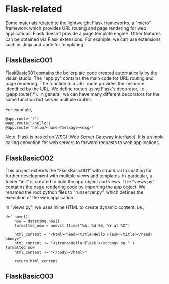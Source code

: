 # Flask-related
Some materials related to the lightweight Flask frameworks,  a "micro" framework which provides URL routing and page rendering for web applications.
Flask doesn't provide a page template engine. Other features can be obtained via Flask extensions. For example,  we can use extensions such as Jinja and Jade for templating.

## FlaskBasic001
FlaskBasic001 contains the boilerplate code created automatically by the visual studio.
The "app.py" contains the main code for URL routing and page rendering.
The function to a URL route provides the resource identified by the URL.
We define routes using Flask's decorator, i.e., @app.route('/').
In general, we can have many different decorators for the same function but serves multiple routes.

For example, 
```
@app.route('/')
@app.route('/hello')
@app.route('hello/<name>?message=<msg>'
```

Note: Flask is based on WSGI (Web Server Gateway Interface).
It is a simple calling convetion for web servers to forward requests to web applications.

## FlaskBasic002
This project extends the "FlaskBasic001" with structural formatting for further development with multiple views and templates.
In particular, a folder "init" is created to hold the app object and views.
The "views.py" contatins the page rendering code by importing the app object.
We renamed the root python files to "runserver.py", which defines the execution of the web application.

In "views.py", we uses inline HTML to create dynamic content, i.e.,
```
def home():
    now = datetime.now()
    formatted_now = now.strftime("%A, %d %B, %Y at %X")

    html_content = "<html><head><title>Hello Flask</title></head><body>"
    html_content += "<strong>Hello Flask!</strong> on " + formatted_now
    html_content += "</body></html>"

    return html_content
```

## FlaskBasic003

